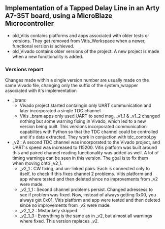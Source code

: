 ## Implementation of a Tapped Delay Line in an Arty A7-35T board, using a MicroBlaze Microcontroller

- old_Vitis contains platforms and apps associated with older tests or versions. They get removed from Vitis_Workspace when a newer, functional version is achieved.
- old_Vivado contains older versions of the project. A new project is made when a new functionality is added.

### Versions report

Changes made within a single version number are usually made on the same Vivado file, changing only the suffix of the system_wrapper associated with it's implementation

- _bram: 
  - Vivado project started containgin only UART communication and later incorporated a single TDC channel
  - Vitis _bram apps only used UART to send msg.
          _v1_1 & _v1_2 changed nothing but some warning fixing in Vivado, which led to a new version being built. This versions incorporated communication capabilites with Python so that the TDC channel could be controlled and it's data extracted. They work in conjuction with tdc_control.py
- _v2  : 
  A second TDC channel was incorporated to the Vivado project, and UART's speed was increased to 115200. Vitis platform was built around this and paired channel reading functionality was added as well. A lot of timing warnings can be seen in this version. The goal is to fix them when moving onto _v2_1.
  - _v2_1 : CW fixing, and un-linked pairs. Each is connected only to itself, to check if this fixes channel 2 problems. Vitis platform and app where tested and then deleted since no improvements from _v2 were made.
  - _v2_1_1 : Second channel problems persist. Changed adressess to see if problem was fixed. Now, instead of always getting 0x00, you always get 0x01. Vitis platform and app were tested and then deleted since no improvements from _v2 were made.
  - _v2_1_2 : Mistankely skipped
  - _v2_1_3 : Everything is the same as in _v2, but almost all warnings where fixed. This version replaces _v2.